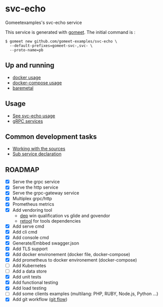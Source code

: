 # svc-echo

Gomeetexamples's svc-echo service

This service is generated with [gomeet](https://github.com/gomeet/gomeet). The initial command is :

```shell
$ gomeet new github.com/gomeet-examples/svc-echo \
  --default-prefixes=gomeet-svc-,svc- \
  --proto-name=pb
```

## Up and running

- [docker usage](docs/docker/README.md)
- [docker-compose usage](docs/docker-compose/README.md)
- [baremetal](docs/baremetal/README.md)

## Usage

- [See svc-echo usage](docs/usage/README.md)
- [gRPC services](docs/grpc-services/README.md)

## Common development tasks

- [Working with the sources](docs/devel/working_with_the_sources/README.md)
- [Sub service declaration](docs/devel/add_sub_service/README.md)

## ROADMAP

- [x] Serve the grpc service
- [x] Serve the http service
- [x] Serve the grpc-gateway service
- [x] Multiplex grpc/http
- [x] Prometheus metrics
- [x] Add vendoring tool
  - [dep](https://github.com/golang/dep) win qualification vs glide and govendor
  - [retool](https://github.com/twitchtv/retool) for tools dependencies
- [x] Add serve cmd
- [x] Add cli cmd
- [x] Add console cmd
- [x] Generate/Embbed swagger.json
- [x] Add TLS support
- [x] Add docker environement (docker file, docker-compose)
- [x] Add prometheus to docker environement (docker-compose)
- [ ] Add Kubernetes
- [ ] Add a data store
- [x] Add unit tests
- [x] Add functional testing
- [x] Add load testing
- [ ] Add some clients examples (multilang: PHP, RUBY, Node.js, Python ...)
- [x] Add git workflow ([git flow](https://danielkummer.github.io/git-flow-cheatsheet/))
